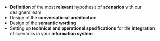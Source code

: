  - **Definition** of the most **relevant** hypothesis of **scenarios** with our designers team
 - Design of the **conversational architecture**
 - Design of the **semantic wording**
 - Setting up **technical and operational specifications** for the **integration** of scenarios in your **information system**